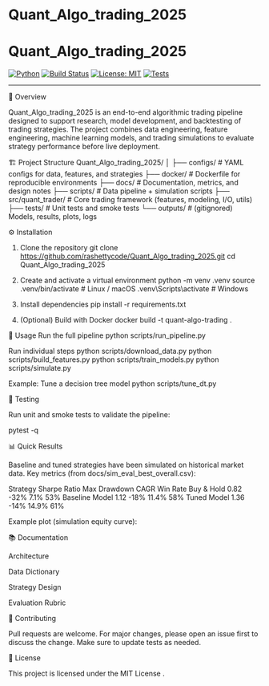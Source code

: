 
# Quant_Algo_trading_2025
# Quant_Algo_trading_2025

[![Python](https://img.shields.io/badge/python-3.10%2B-blue.svg)](https://www.python.org/)
[![Build Status](https://github.com/rashettycode/Quant_Algo_trading_2025/actions/workflows/ci.yml/badge.svg)](https://github.com/rashettycode/Quant_Algo_trading_2025/actions)
[![License: MIT](https://img.shields.io/badge/License-MIT-yellow.svg)](LICENSE)
[![Tests](https://github.com/rashettycode/Quant_Algo_trading_2025/actions/workflows/ci.yml/badge.svg?event=push)](https://github.com/rashettycode/Quant_Algo_trading_2025/actions)

---


📌 Overview

Quant_Algo_trading_2025 is an end-to-end algorithmic trading pipeline designed to support research, model development, and backtesting of trading strategies.
The project combines data engineering, feature engineering, machine learning models, and trading simulations to evaluate strategy performance before live deployment.

🏗️ Project Structure
Quant_Algo_trading_2025/
│
├── configs/                # YAML configs for data, features, and strategies
├── docker/                 # Dockerfile for reproducible environments
├── docs/                   # Documentation, metrics, and design notes
├── scripts/                # Data pipeline + simulation scripts
├── src/quant_trader/       # Core trading framework (features, modeling, I/O, utils)
├── tests/                  # Unit tests and smoke tests
└── outputs/                # (gitignored) Models, results, plots, logs

⚙️ Installation
1. Clone the repository
git clone https://github.com/rashettycode/Quant_Algo_trading_2025.git
cd Quant_Algo_trading_2025

2. Create and activate a virtual environment
python -m venv .venv
source .venv/bin/activate   # Linux / macOS
.venv\Scripts\activate      # Windows

3. Install dependencies
pip install -r requirements.txt

4. (Optional) Build with Docker
docker build -t quant-algo-trading .

🚀 Usage
Run the full pipeline
python scripts/run_pipeline.py

Run individual steps
python scripts/download_data.py
python scripts/build_features.py
python scripts/train_models.py
python scripts/simulate.py

Example: Tune a decision tree model
python scripts/tune_dt.py

🧪 Testing

Run unit and smoke tests to validate the pipeline:

pytest -q

📊 Quick Results

Baseline and tuned strategies have been simulated on historical market data.
Key metrics (from docs/sim_eval_best_overall.csv):

Strategy	Sharpe Ratio	Max Drawdown	CAGR	Win Rate
Buy & Hold	0.82	-32%	7.1%	53%
Baseline Model	1.12	-18%	11.4%	58%
Tuned Model	1.36	-14%	14.9%	61%

Example plot (simulation equity curve):

📚 Documentation

Architecture

Data Dictionary

Strategy Design

Evaluation Rubric

🤝 Contributing

Pull requests are welcome. For major changes, please open an issue first to discuss the change.
Make sure to update tests as needed.

📜 License

This project is licensed under the MIT License
.
